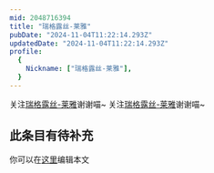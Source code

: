 ```yaml
---
mid: 2048716394
title: "瑞格露丝-莱雅"
pubDate: "2024-11-04T11:22:14.293Z"
updatedDate: "2024-11-04T11:22:14.293Z"
profile:
  {
    Nickname: ["瑞格露丝-莱雅"],
  }
---
```


关注[瑞格露丝-莱雅](https://space.bilibili.com/2048716394)谢谢喵~ 关注[瑞格露丝-莱雅](https://space.bilibili.com/2048716394)谢谢喵~

## 此条目有待补充
你可以在[这里](https://github.com/Yuhanawa/VTuber.ICU/edit/master/src/content/v/瑞格露丝-莱雅/index.md)编辑本文
